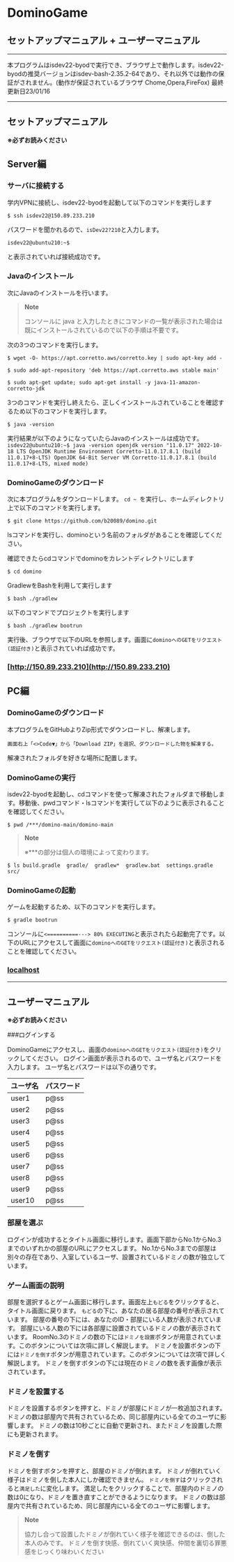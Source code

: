 # DominoGame
## セットアップマニュアル + ユーザーマニュアル
---
本プログラムはisdev22-byodで実行でき、ブラウザ上で動作します。isdev22-byodの推奨バージョンはisdev-bash-2.35.2-64であり、それ以外では動作の保証がされません。(動作が保証されているブラウザ Chome,Opera,FireFox)
最終更新日23/01/16

---

## セットアップマニュアル
**※必ずお読みください**

## Server編

### サーバに接続する
学内VPNに接続し、isdev22-byodを起動して以下のコマンドを実行します

`
$ ssh isdev22@150.89.233.210
`

パスワードを聞かれるので、`isDev22?210`と入力します。

`
isdev22@ubuntu210:~$
`

と表示されていれば接続成功です。

### Javaのインストール

次にJavaのインストールを行います。

> **Note**
> 
> コンソールに java と入力したときにコマンドの一覧が表示された場合は既にインストールされているので以下の手順は不要です。
> 

次の3つのコマンドを実行します。

`
$ wget -O- https://apt.corretto.aws/corretto.key | sudo apt-key add -
`

`
$ sudo add-apt-repository 'deb https://apt.corretto.aws stable main'
`

`
$ sudo apt-get update; sudo apt-get install -y java-11-amazon-corretto-jdk
`

3つのコマンドを実行し終えたら、正しくインストールされていることを確認するため以下のコマンドを実行します。

`
$ java -version
`

実行結果が以下のようになっていたらJavaのインストールは成功です。
`
isdev22@ubuntu210:~$ java -version
openjdk version "11.0.17" 2022-10-18 LTS
OpenJDK Runtime Environment Corretto-11.0.17.8.1 (build 11.0.17+8-LTS)
OpenJDK 64-Bit Server VM Corretto-11.0.17.8.1 (build 11.0.17+8-LTS, mixed mode)
`

### DominoGameのダウンロード

次に本プログラムをダウンロードします。
`cd ~ `を実行し、ホームディレクトリ上で以下のコマンドを実行します。

`
$ git clone https://github.com/b20089/domino.git
`

lsコマンドを実行し、dominoという名前のフォルダがあることを確認してください。

確認できたらcdコマンドでdominoをカレントディレクトリにします

`
$ cd domino
`

GradlewをBashを利用して実行します

`
$ bash ./gradlew
`

以下のコマンドでプロジェクトを実行します

`
$ bash ./gradlew bootrun
`

実行後、ブラウザで以下のURLを参照します。画面に`dominoへのGETをリクエスト(認証付き)`と表示されていれば成功です。

### [http://150.89.233.210](http://150.89.233.210)

## PC編

### DominoGameのダウンロード
本プログラムをGitHubよりZip形式でダウンロードし、解凍します。

`
画面右上「<>Code▼」から「Download ZIP」を選択、ダウンロードした物を解凍する。
`

解凍されたフォルダを好きな場所に配置します。

### DominoGameの実行

isdev22-byodを起動し、cdコマンドを使って解凍されたフォルダまで移動します。移動後、pwdコマンド・lsコマンドを実行して以下のように表示されることを確認してください。

`
$ pwd
/***/domino-main/domino-main
`

> **Note**
> 
> ※***の部分は個人の環境によって変わります。
> 


`
$ ls
build.gradle  gradle/  gradlew*  gradlew.bat  settings.gradle  src/
`

### DominoGameの起動

ゲームを起動するため、以下のコマンドを実行します。

`
$ gradle bootrun
`

コンソールに`<==========---> 80% EXECUTING`と表示されたら起動完了です。以下のURLにアクセスして画面に`dominoへのGETをリクエスト(認証付き)`と表示されることを確認してください。

### [localhost](http://localhost)

---

## ユーザーマニュアル
**※必ずお読みください**

###ログインする

DominoGameにアクセスし、画面の`dominoへのGETをリクエスト(認証付き)`をクリックしてください。
ログイン画面が表示されるので、ユーザ名とパスワードを入力します。
ユーザ名とパスワードは以下の通りです。

| ユーザ名 | パスワード |
| --- | --- |
| user1 | p@ss |
| user2 | p@ss |
| user3 | p@ss |
| user4 | p@ss |
| user5 | p@ss |
| user6 | p@ss |
| user7 | p@ss | 
| user8 | p@ss |
| user9 | p@ss |
| user10 | p@ss |

### 部屋を選ぶ

ログインが成功するとタイトル画面に移行します。画面下部からNo.1からNo.3までのいずれかの部屋のURLにアクセスします。
No.1からNo.3までの部屋は別々の存在であり、入室しているユーザ、設置されているドミノの数が独立しています。

### ゲーム画面の説明

部屋を選択するとゲーム画面に移行します。画面左上`もどる`をクリックすると、タイトル画面に戻ります。
`もどる`の下に、あなたの居る部屋の番号が表示されています。
部屋の番号の下には、あなたのID・部屋にいる人数が表示されています。
部屋にいる人数の下には各部屋に設置されているドミノの数が表示されています。
RoomNo.3のドミノの数の下には`ドミノを設置`ボタンが用意されています。このボタンについては次項に詳しく解説します。
ドミノを設置ボタンの下には`ドミノを倒す`ボタンが用意されています。このボタンについては次項で詳しく解説します。
ドミノを倒すボタンの下には現在のドミノの数を表す画像が表示されています。

### ドミノを設置する

ドミノを設置するボタンを押すと、ドミノが部屋にドミノが一枚追加されます。
ドミノの数は部屋内で共有されているため、同じ部屋内にいる全てのユーザに影響します。
ドミノの数は10秒ごとに自動で更新され、またドミノを設置した際にも更新されます。

### ドミノを倒す

ドミノを倒すボタンを押すと、部屋のドミノが倒れます。
ドミノが倒れていく様子はドミノを倒した本人にしか確認できません。
`ドミノを倒す`はクリックされると`満足した`に変化します。
満足したをクリックすることで、部屋内のドミノの数は0になり、ドミノを置き直すことができるようになります。
ドミノの数は部屋内で共有されているため、同じ部屋内にいる全てのユーザに影響します。
> **Note**
> 
> 協力し合って設置したドミノが倒れていく様子を確認できるのは、倒した本人のみです。
> ドミノを倒す快感、倒れていく爽快感、仲間を裏切る罪悪感をじっくり味わいください
> 